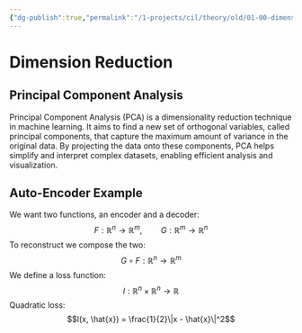 ```yaml
---
{"dg-publish":true,"permalink":"/1-projects/cil/theory/old/01-00-dimension-reduction/","tags":["eth/cil/theory"],"created":"","updated":""}
---
```


# Dimension Reduction
## Principal Component Analysis
Principal Component Analysis (PCA) is a dimensionality reduction technique in machine learning. It aims to find a new set of orthogonal variables, called principal components, that capture the maximum amount of variance in the original data. By projecting the data onto these components, PCA helps simplify and interpret complex datasets, enabling efficient analysis and visualization.
## Auto-Encoder Example
We want two functions, an encoder and a decoder:
$$F: \mathbb{R}^n \rightarrow \mathbb{R}^m, \quad\quad G: \mathbb{R}^m \rightarrow \mathbb{R}^n$$
To reconstruct we compose the two:
$$G \circ F: \mathbb{R}^n \rightarrow \mathbb{R}^m$$
We define a loss function:
$$l: \mathbb{R}^n \times \mathbb{R}^n \rightarrow \mathbb{R}$$
Quadratic loss:
$$l(x, \hat{x}) = \frac{1}{2}\|x - \hat{x}\|^2$$
